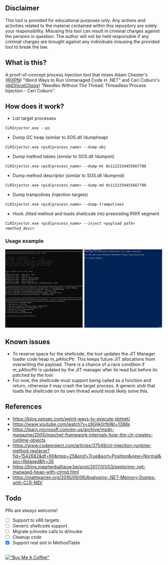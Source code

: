 ## Disclaimer

This tool is provided for educational purposes only. Any actions and activities related to the material contained within this repository are solely your responsibility. Misusing this tool can result in criminal charges against the persons in question. The author will not be held responsible if any criminal charges are brought against any individuals misusing the provided tool to break the law.

## What is this?

A proof-of-concept process injection tool that mixes Adam Chester's ([@XPN](https://twitter.com/_xpn_)) "Weird Ways to Run Unmanaged Code in .NET" and Ceri Coburn's ([@_EthicalChaos_](https://twitter.com/_ethicalchaos_)) "Needles Without The Thread: Threadless Process Injection - Ceri Coburn".

## How does it work?

* List target processes
```
CLRInjector.exe --ps
```
* Dump GC heap (similar to SOS.dll !dumpheap)
```
CLRInjector.exe <pid|process_name> --dump-obj
```
* Dump method tables (similar to SOS.dll !dumpmt)
```
CLRInjector.exe <pid|process_name> --dump-mt 0x1122334455667788
```
* Dump method descriptor (similar to SOS.dll !dumpmd)
```
CLRInjector.exe <pid|process_name> --dump-md 0x1122334455667788
```
* Dump trampolines (injection targets)
```
CLRInjector.exe <pid|process_name> --dump-trampolines
```
* Hook Jitted method and loads shellcode into preexisting RWX segment
```
CLRInjector.exe <pid|process_name> --inject <payload path> <method_desc>
```

### Usage example

![Usage example](images/CLRInjector.gif)

## Known issues

* To reserve space for the shellcode, the tool updates the JIT Manager loader code heap m_pAllocPtr. This keeps future JIT allocations from overwriting the payload. There is a chance of a race condition if m_pAllocPtr is updated by the JIT manager after its read but before its patched by the tool.
* For now, the shellcode must support being called as a function and return, otherwise it may crash the target process. A generic stub that loads the shellcode on its own thread would most likely solve this.

## References

* https://blog.xpnsec.com/weird-ways-to-execute-dotnet/
* https://www.youtube.com/watch?v=z8GIjk0rfbI&t=1388s
* https://learn.microsoft.com/en-us/archive/msdn-magazine/2005/may/net-framework-internals-how-the-clr-creates-runtime-objects
* https://www.codeproject.com/articles/37549/clr-injection-runtime-method-replacer?fid=1542682&df=90&mpp=25&prof=True&sort=Position&view=Normal&spc=Relaxed&fr=26
* https://blog.maartenballiauw.be/post/2017/01/03/exploring-.net-managed-heap-with-clrmd.html
* https://mattwarren.org/2016/09/06/Analysing-.NET-Memory-Dumps-with-CLR-MD/

## Todo

PRs are always welcome!

- [ ] Support to x86 targets
- [ ] Generic shellcode support
- [ ] Migrate p/invoke calls to d/invoke
- [ ] Cleanup code
- [x] Support real slot in MethodTable

##
[!["Buy Me A Coffee"](https://www.buymeacoffee.com/assets/img/custom_images/orange_img.png)](https://www.buymeacoffee.com/bananabr)